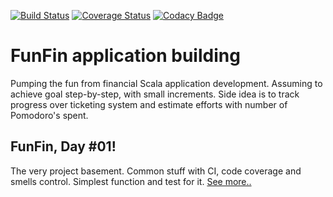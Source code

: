 [![Build Status](https://travis-ci.org/bearmug/fun-fin.svg?branch=master)](https://travis-ci.org/bearmug/fun-fin) [![Coverage Status](https://coveralls.io/repos/github/bearmug/fun-fin/badge.svg)](https://coveralls.io/github/bearmug/fun-fin) [![Codacy Badge](https://api.codacy.com/project/badge/Grade/fd732ba5cee84e3c93642d8cc0140d75)](https://www.codacy.com/app/pavel-fadeev/fun-fin?utm_source=github.com&amp;utm_medium=referral&amp;utm_content=bearmug/fun-fin&amp;utm_campaign=Badge_Grade)

# FunFin application building
Pumping the fun from financial Scala application development.
Assuming to achieve goal step-by-step, with small increments.
Side idea is to track progress over ticketing system and estimate efforts with number of Pomodoro's spent.


## FunFin, Day #01!
The very project basement. Common stuff with CI, code coverage and smells control.
Simplest function and test for it. [See more..](docs/01-dummy-application.md)
